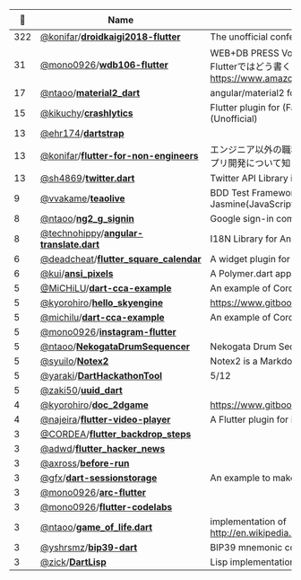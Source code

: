 |:star2: | Name | Description | 🌍|
|---|---|---|---|
|322|[@konifar](https://github.com/konifar)/[**droidkaigi2018-flutter**](https://github.com/konifar/droidkaigi2018-flutter)|The unofficial conference app for DroidKaigi 2018 Tokyo|[:arrow_upper_right:](https://itunes.apple.com/app/id1341774412)|
|31|[@mono0926](https://github.com/mono0926)/[**wdb106-flutter**](https://github.com/mono0926/wdb106-flutter)|WEB+DB PRESS Vol.106のAndroid・iOSアプリ設計のサンプルをFlutterではどう書くかというサンプル https://www.amazon.co.jp/dp/4774199435?tag=mono0926-22||
|17|[@ntaoo](https://github.com/ntaoo)/[**material2_dart**](https://github.com/ntaoo/material2_dart)|angular/material2 for Dart.||
|15|[@kikuchy](https://github.com/kikuchy)/[**crashlytics**](https://github.com/kikuchy/crashlytics)|Flutter plugin for (Fabric) Crashlytics on Android and iOS. (Unofficial)||
|13|[@ehr174](https://github.com/ehr174)/[**dartstrap**](https://github.com/ehr174/dartstrap)|||
|13|[@konifar](https://github.com/konifar)/[**flutter-for-non-engineers**](https://github.com/konifar/flutter-for-non-engineers)|エンジニア以外の職種の方がFlutterでの開発を通してなんとなくアプリ開発について知るためのリポジトリです||
|13|[@sh4869](https://github.com/sh4869)/[**twitter.dart**](https://github.com/sh4869/twitter.dart)|Twitter API Library in Dart |[:arrow_upper_right:](https://pub.dartlang.org/packages/twitter)|
|9|[@vvakame](https://github.com/vvakame)/[**teaolive**](https://github.com/vvakame/teaolive)|BDD Test Framework for Dart. it was inspired by the Jasmine(JavaScript).||
|8|[@ntaoo](https://github.com/ntaoo)/[**ng2_g_signin**](https://github.com/ntaoo/ng2_g_signin)|Google sign-in component for Angular2 Dart||
|8|[@technohippy](https://github.com/technohippy)/[**angular-translate.dart**](https://github.com/technohippy/angular-translate.dart)|I18N Library for AngularDart||
|6|[@deadcheat](https://github.com/deadcheat)/[**flutter_square_calendar**](https://github.com/deadcheat/flutter_square_calendar)|A widget plugin for showing calendar.||
|6|[@kui](https://github.com/kui)/[**ansi_pixels**](https://github.com/kui/ansi_pixels)|A Polymer.dart application to edit ANSI art|[:arrow_upper_right:](https://kui.github.io/ansi_pixels/)|
|5|[@MiCHiLU](https://github.com/MiCHiLU)/[**dart-cca-example**](https://github.com/MiCHiLU/dart-cca-example)|An example of Cordova Chrome Apps written in AngularDart.||
|5|[@kyorohiro](https://github.com/kyorohiro)/[**hello_skyengine**](https://github.com/kyorohiro/hello_skyengine)|https://www.gitbook.com/book/kyorohiro/hello_skyengine/details |[:arrow_upper_right:](https://kyorohiro.github.io/umiuni2d/web/index.html)|
|5|[@michilu](https://github.com/michilu)/[**dart-cca-example**](https://github.com/michilu/dart-cca-example)|An example of Cordova Chrome Apps written in AngularDart.||
|5|[@mono0926](https://github.com/mono0926)/[**instagram-flutter**](https://github.com/mono0926/instagram-flutter)|||
|5|[@ntaoo](https://github.com/ntaoo)/[**NekogataDrumSequencer**](https://github.com/ntaoo/NekogataDrumSequencer)|Nekogata Drum Sequencer with AngularDart||
|5|[@syuilo](https://github.com/syuilo)/[**Notex2**](https://github.com/syuilo/Notex2)|Notex2 is a Markdown compiler.||
|5|[@yaraki](https://github.com/yaraki)/[**DartHackathonTool**](https://github.com/yaraki/DartHackathonTool)|5/12||
|5|[@zaki50](https://github.com/zaki50)/[**uuid_dart**](https://github.com/zaki50/uuid_dart)|||
|4|[@kyorohiro](https://github.com/kyorohiro)/[**doc_2dgame**](https://github.com/kyorohiro/doc_2dgame)|https://www.gitbook.com/book/kyorohiro/hello_skyengine/details|[:arrow_upper_right:](https://kyorohiro.github.io/umiuni2d/web/index.html)|
|4|[@najeira](https://github.com/najeira)/[**flutter-video-player**](https://github.com/najeira/flutter-video-player)|A Flutter plugin for iOS and Android for video using ExoPlayer||
|3|[@CORDEA](https://github.com/CORDEA)/[**flutter_backdrop_steps**](https://github.com/CORDEA/flutter_backdrop_steps)||[:arrow_upper_right:](https://medium.com/@CORDEA/implement-backdrop-with-flutter-73b4c61b1357)|
|3|[@adwd](https://github.com/adwd)/[**flutter_hacker_news**](https://github.com/adwd/flutter_hacker_news)|||
|3|[@axross](https://github.com/axross)/[**before-run**](https://github.com/axross/before-run)||[:arrow_upper_right:](https://before.run/)|
|3|[@gfx](https://github.com/gfx)/[**dart-sessionstorage**](https://github.com/gfx/dart-sessionstorage)|An example to make use of WebStorage||
|3|[@mono0926](https://github.com/mono0926)/[**arc-flutter**](https://github.com/mono0926/arc-flutter)|||
|3|[@mono0926](https://github.com/mono0926)/[**flutter-codelabs**](https://github.com/mono0926/flutter-codelabs)|||
|3|[@ntaoo](https://github.com/ntaoo)/[**game_of_life.dart**](https://github.com/ntaoo/game_of_life.dart)|implementation of http://en.wikipedia.org/wiki/Conway's_Game_of_Life||
|3|[@yshrsmz](https://github.com/yshrsmz)/[**bip39-dart**](https://github.com/yshrsmz/bip39-dart)|BIP39 mnemonic code implementation in Dart lang||
|3|[@zick](https://github.com/zick)/[**DartLisp**](https://github.com/zick/DartLisp)|Lisp implementation in Dart||

